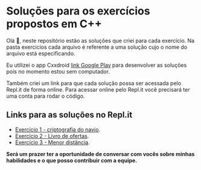 # Soluções para os exercícios propostos em C++

Olá 👋, neste repositório estão as soluções que criei para cada exercício. Na pasta exercicios cada arquivo é referente a uma solução cujo o nome do arquivo está especificando.

Eu utilizei o app Cxxdroid [link Google Play](https://play.google.com/store/apps/details?id=ru.iiec.cxxdroid) para desenvolver as soluções pois no momento estou sem computador. 

Também criei um link para que cada solução possa ser acessada pelo Repl.it de forma online.
Para acessar online pelo Repl.it você precisará ter uma conta para rodar o código.
## Links para as soluções no Repl.it
* [Exercício 1 - criptografia do navio](https://replit.com/@GabrielBaldez/criptografia-navio).
* [Exercício 2 - Livro de ofertas](https://replit.com/@GabrielBaldez/Livro-de-ofertas?s=app).
* [Exercício 3 - Menor distância](https://replit.com/@GabrielBaldez/Menor-distancia?s=app).

**Será um prazer ter a oportunidade de conversar com vocês sobre minhas habilidades e o que posso contribuir com a equipe.**
